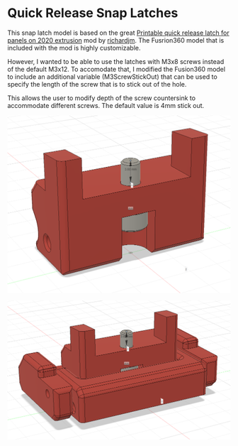 # Quick Release Snap Latches
This snap latch model is based on the great [Printable quick release latch for
panels on 2020 extrusion](https://github.com/VoronDesign/VoronUsers/tree/master/printer_mods/richardjm/snap-latch-2020) mod by
[richardjm](https://github.com/richardjm). The Fusrion360 model that is included
with the mod is highly customizable.

However, I wanted to be able to use the latches with M3x8 screws instead of the
default M3x12. To accomodate that, I modified the Fusion360 model to include an
additional variable (M3ScrewStickOut) that can be used to specify the length of
the screw that is to stick out of the hole.

This allows the user to modify depth of the screw countersink to accommodate
different screws. The default value is 4mm stick out.

![image](Images/SnapLatch.PNG)

![image](Images/SnapLatchAll.PNG)
